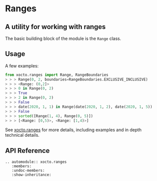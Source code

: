 # Ranges

## A utility for working with ranges

The basic building block of the module is the `Range` class.

## Usage

A few examples:

```python
from xocto.ranges import Range, RangeBoundaries
> > > Range(0, 2, boundaries=RangeBoundaries.EXCLUSIVE_INCLUSIVE)
> > > <Range: (0,2]>
> > > 0 in Range(0, 2)
> > > True
> > > 2 in Range(0, 2)
> > > False
> > > date(2020, 1, 1) in Range(date(2020, 1, 2), date(2020, 1, 5))
> > > False
> > > sorted([Range(1, 4), Range(0, 5)])
> > > [<Range: [0,5)>, <Range: [1,4)>]
```

See [xocto.ranges](https://github.com/octoenergy/xocto/blob/master/xocto/ranges.py) for more details, including examples and in depth technical details.

## API Reference

```{eval-rst}
.. automodule:: xocto.ranges
   :members:
   :undoc-members:
   :show-inheritance:
```

